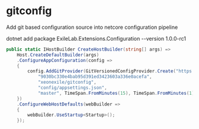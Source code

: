 # gitconfig
Add git based configuration source into netcore configuration pipeline

dotnet add package ExileLab.Extensions.Configuration --version 1.0.0-rc1

```csharp
public static IHostBuilder CreateHostBuilder(string[] args) =>
    Host.CreateDefaultBuilder(args)
    .ConfigureAppConfiguration(config =>
    {
        config.AddGitProvider(GitVersionedConfigProvider.Create("https://api.github.com",
            "9030bc330e4bab95d391ed3423603a336e0acefa", 
            "xeonexile/gitconfig", 
            "config/appsettings.json", 
            "master", TimeSpan.FromMinutes(15), TimeSpan.FromMinutes(1)));
    })
    .ConfigureWebHostDefaults(webBuilder =>
    {
        webBuilder.UseStartup<Startup>();
    });
 ```